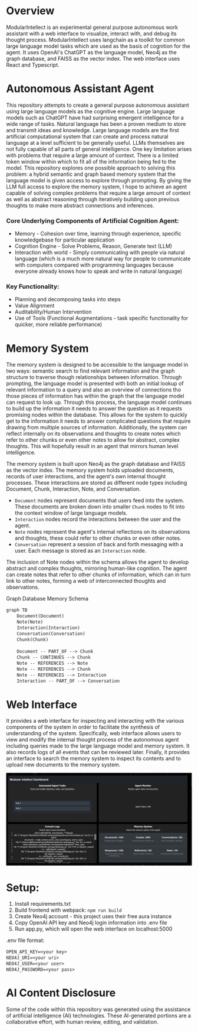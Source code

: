 # Overview
ModularIntellect is an experimental general purpose autonomous work assistant with a web interface to visualize, interact with, and debug its thought process. 
ModularIntellect uses langchain as a toolkit for common large language model tasks which are used as the basis of cognition for the agent. It uses OpenAI's ChatGPT as the language model, Neo4j as the graph database, and FAISS as the vector index. The web interface uses React and Typescript.

# Autonomous Assistant Agent
This repository attempts to create a general purpose autonomous assistant using large language models as the cognitive engine. Large language models such as ChatGPT have had surprising emergent intelligence for a wide range of tasks. Natural language has been a proven medium to store and transmit ideas and knowledge. Large language models are the first artificial computational system that can create and process natural language at a level sufficient to be generally useful. LLMs themselves are not fully capable of all parts of general intelligence. One key limitation arises with problems that require a large amount of context. There is a limited token window within which to fit all of the information being fed to the model. This repository explores one possible approach to solving this problem: a hybrid semantic and graph based memory system that the language model is given access to explore through prompting. By giving the LLM full access to explore the memory system, I hope to achieve an agent capable of solving complex problems that require a large amount of context as well as abstract reasoning through iteratively building upon previous thoughts to make more abstract connections and inferences.


### Core Underlying Components of Artificial Cognition Agent:
- Memory - Cohesion over time, learning through experience, specific knowledgebase for particular application
- Cognition Engine - Solve Problems, Reason, Generate text (LLM)
- Interaction with world - Simply communicating with people via natural language (which is a much more natural way for people to communicate with computers compared with programming languages because everyone already knows how to speak and write in natural language)

### Key Functionality:
- Planning and decomposing tasks into steps
- Value Alignment
- Auditability/Human Intervention
- Use of Tools (Functional Augmentations - task specific functionality for quicker, more reliable performance)

# Memory System
 The memory system is designed to be accessible to the language model in two ways: semantic search to find relevant information and the graph structure to traverse though relationships between information. Through prompting, the language model is presented with both an initial lookup of relevant information to a query and also an overview of connections tho those  pieces of information has within the graph that the language model can request to look up. Through this process, the language model continues to build up the information it needs to answer the question as it requests promising nodes within the database. This allows for the system to quickly get to the information it needs to answer complicated questions that require drawing from multiple sources of information. Additionally, the system can reflect internally on its observations and thoughts to create notes which refer to other chunks or even other notes to allow for abstract, complex thoughts. This will hopefully result in an agent that mirrors human level intelligence.

The memory system is built upon Neo4j as the graph database and FAISS as the vector index. The memory system holds uploaded documents, records of user interactions, and the agent's own internal thought processes. These interactions are stored as different node types including Document, Chunk, Interaction, Note, and Conversation.

- `Document` nodes represent documents that users feed into the system. These documents are broken down into smaller `Chunk` nodes to fit into the context window of large language models.
- `Interaction` nodes record the interactions between the user and the agent.
- `Note` nodes represent the agent's internal reflections on its observations and thoughts, these could refer to other chunks or even other notes.
- `Conversation` represent a session of back and forth messaging with a user. Each message is stored as an `Interaction` node.


The inclusion of Note nodes within the schema allows the agent to develop abstract and complex thoughts, mirroring human-like cognition. The agent can create notes that refer to other chunks of information, which can in turn link to other notes, forming a web of interconnected thoughts and observations.


Graph Database Memory Schema
```mermaid
graph TB
    Document(Document)
    Note(Note)
    Interaction(Interaction)
    Conversation(Conversation)
    Chunk(Chunk)

    Document -- PART_OF --> Chunk
    Chunk -- CONTINUES --> Chunk
    Note -- REFERENCES --> Note
    Note -- REFERENCES --> Chunk
    Note -- REFERENCES --> Interaction
    Interaction -- PART_OF --> Conversation
```

# Web Interface
It provides a web interface for inspecting and interacting with the various components of the system in order to facilitate the synthesis of understanding of the system. Specifically, web interface allows users to view and modify the internal thought process of the autonomous agent including queries made to the large language model and memory system. It also records logs of all events that can be reviewed later. Finally, it provides an interface to search the memory system to inspect its contents and to upload new documents to the memory system.

![img.png](img.png)

# Setup:
1. Install requirements.txt
2. Build frontend with webpack: `npm run build`
3. Create Neo4j account - this project uses their free aura instance
4. Copy OpenAI API key and Neo4j login information into .env file
5. Run app.py, which will open the web interface on localhost:5000

.env file format:
```
OPEN_API_KEY=<your key>
NEO4J_URI=<your uri>
NEO4J_USER=<your user>
NEO4J_PASSWORD=<your pass>
```

# AI Content Disclosure
Some of the code within this repository was generated using the assistance of artificial intelligence (AI) technologies. These AI-generated portions are a collaborative effort, with human review, editing, and validation.

